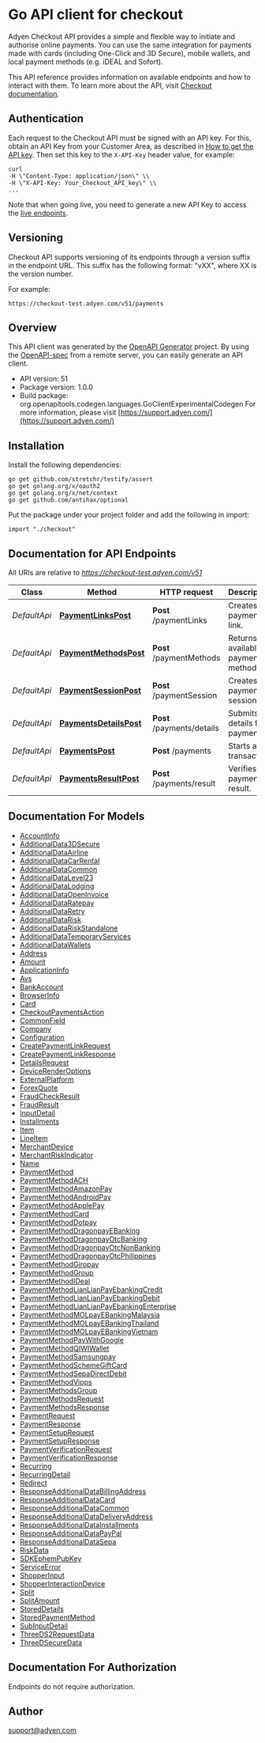 # Go API client for checkout

Adyen Checkout API provides a simple and flexible way to initiate and authorise online payments. You can use the same integration for payments made with cards (including One-Click and 3D Secure), mobile wallets, and local payment methods (e.g. iDEAL and Sofort).

This API reference provides information on available endpoints and how to interact with them. To learn more about the API, visit [Checkout documentation](https://docs.adyen.com/checkout).

## Authentication
Each request to the Checkout API must be signed with an API key. For this, obtain an API Key from your Customer Area, as described in [How to get the API key](https://docs.adyen.com/user-management/how-to-get-the-api-key). Then set this key to the `X-API-Key` header value, for example:

```
curl
-H \"Content-Type: application/json\" \\
-H \"X-API-Key: Your_Checkout_API_key\" \\
...
```
Note that when going live, you need to generate a new API Key to access the [live endpoints](https://docs.adyen.com/development-resources/live-endpoints).

## Versioning
Checkout API supports versioning of its endpoints through a version suffix in the endpoint URL. This suffix has the following format: \"vXX\", where XX is the version number.

For example:
```
https://checkout-test.adyen.com/v51/payments
```

## Overview
This API client was generated by the [OpenAPI Generator](https://openapi-generator.tech) project.  By using the [OpenAPI-spec](https://www.openapis.org/) from a remote server, you can easily generate an API client.

- API version: 51
- Package version: 1.0.0
- Build package: org.openapitools.codegen.languages.GoClientExperimentalCodegen
For more information, please visit [https://support.adyen.com/](https://support.adyen.com/)

## Installation

Install the following dependencies:

```shell
go get github.com/stretchr/testify/assert
go get golang.org/x/oauth2
go get golang.org/x/net/context
go get github.com/antihax/optional
```

Put the package under your project folder and add the following in import:

```golang
import "./checkout"
```

## Documentation for API Endpoints

All URIs are relative to *https://checkout-test.adyen.com/v51*

Class | Method | HTTP request | Description
------------ | ------------- | ------------- | -------------
*DefaultApi* | [**PaymentLinksPost**](docs/DefaultApi.md#paymentlinkspost) | **Post** /paymentLinks | Creates a payment link.
*DefaultApi* | [**PaymentMethodsPost**](docs/DefaultApi.md#paymentmethodspost) | **Post** /paymentMethods | Returns available payment methods.
*DefaultApi* | [**PaymentSessionPost**](docs/DefaultApi.md#paymentsessionpost) | **Post** /paymentSession | Creates a payment session.
*DefaultApi* | [**PaymentsDetailsPost**](docs/DefaultApi.md#paymentsdetailspost) | **Post** /payments/details | Submits details for a payment.
*DefaultApi* | [**PaymentsPost**](docs/DefaultApi.md#paymentspost) | **Post** /payments | Starts a transaction.
*DefaultApi* | [**PaymentsResultPost**](docs/DefaultApi.md#paymentsresultpost) | **Post** /payments/result | Verifies payment result.


## Documentation For Models

 - [AccountInfo](docs/AccountInfo.md)
 - [AdditionalData3DSecure](docs/AdditionalData3DSecure.md)
 - [AdditionalDataAirline](docs/AdditionalDataAirline.md)
 - [AdditionalDataCarRental](docs/AdditionalDataCarRental.md)
 - [AdditionalDataCommon](docs/AdditionalDataCommon.md)
 - [AdditionalDataLevel23](docs/AdditionalDataLevel23.md)
 - [AdditionalDataLodging](docs/AdditionalDataLodging.md)
 - [AdditionalDataOpenInvoice](docs/AdditionalDataOpenInvoice.md)
 - [AdditionalDataRatepay](docs/AdditionalDataRatepay.md)
 - [AdditionalDataRetry](docs/AdditionalDataRetry.md)
 - [AdditionalDataRisk](docs/AdditionalDataRisk.md)
 - [AdditionalDataRiskStandalone](docs/AdditionalDataRiskStandalone.md)
 - [AdditionalDataTemporaryServices](docs/AdditionalDataTemporaryServices.md)
 - [AdditionalDataWallets](docs/AdditionalDataWallets.md)
 - [Address](docs/Address.md)
 - [Amount](docs/Amount.md)
 - [ApplicationInfo](docs/ApplicationInfo.md)
 - [Avs](docs/Avs.md)
 - [BankAccount](docs/BankAccount.md)
 - [BrowserInfo](docs/BrowserInfo.md)
 - [Card](docs/Card.md)
 - [CheckoutPaymentsAction](docs/CheckoutPaymentsAction.md)
 - [CommonField](docs/CommonField.md)
 - [Company](docs/Company.md)
 - [Configuration](docs/Configuration.md)
 - [CreatePaymentLinkRequest](docs/CreatePaymentLinkRequest.md)
 - [CreatePaymentLinkResponse](docs/CreatePaymentLinkResponse.md)
 - [DetailsRequest](docs/DetailsRequest.md)
 - [DeviceRenderOptions](docs/DeviceRenderOptions.md)
 - [ExternalPlatform](docs/ExternalPlatform.md)
 - [ForexQuote](docs/ForexQuote.md)
 - [FraudCheckResult](docs/FraudCheckResult.md)
 - [FraudResult](docs/FraudResult.md)
 - [InputDetail](docs/InputDetail.md)
 - [Installments](docs/Installments.md)
 - [Item](docs/Item.md)
 - [LineItem](docs/LineItem.md)
 - [MerchantDevice](docs/MerchantDevice.md)
 - [MerchantRiskIndicator](docs/MerchantRiskIndicator.md)
 - [Name](docs/Name.md)
 - [PaymentMethod](docs/PaymentMethod.md)
 - [PaymentMethodACH](docs/PaymentMethodACH.md)
 - [PaymentMethodAmazonPay](docs/PaymentMethodAmazonPay.md)
 - [PaymentMethodAndroidPay](docs/PaymentMethodAndroidPay.md)
 - [PaymentMethodApplePay](docs/PaymentMethodApplePay.md)
 - [PaymentMethodCard](docs/PaymentMethodCard.md)
 - [PaymentMethodDotpay](docs/PaymentMethodDotpay.md)
 - [PaymentMethodDragonpayEBanking](docs/PaymentMethodDragonpayEBanking.md)
 - [PaymentMethodDragonpayOtcBanking](docs/PaymentMethodDragonpayOtcBanking.md)
 - [PaymentMethodDragonpayOtcNonBanking](docs/PaymentMethodDragonpayOtcNonBanking.md)
 - [PaymentMethodDragonpayOtcPhilippines](docs/PaymentMethodDragonpayOtcPhilippines.md)
 - [PaymentMethodGiropay](docs/PaymentMethodGiropay.md)
 - [PaymentMethodGroup](docs/PaymentMethodGroup.md)
 - [PaymentMethodIDeal](docs/PaymentMethodIDeal.md)
 - [PaymentMethodLianLianPayEbankingCredit](docs/PaymentMethodLianLianPayEbankingCredit.md)
 - [PaymentMethodLianLianPayEbankingDebit](docs/PaymentMethodLianLianPayEbankingDebit.md)
 - [PaymentMethodLianLianPayEbankingEnterprise](docs/PaymentMethodLianLianPayEbankingEnterprise.md)
 - [PaymentMethodMOLpayEBankingMalaysia](docs/PaymentMethodMOLpayEBankingMalaysia.md)
 - [PaymentMethodMOLpayEBankingThailand](docs/PaymentMethodMOLpayEBankingThailand.md)
 - [PaymentMethodMOLpayEBankingVietnam](docs/PaymentMethodMOLpayEBankingVietnam.md)
 - [PaymentMethodPayWithGoogle](docs/PaymentMethodPayWithGoogle.md)
 - [PaymentMethodQIWIWallet](docs/PaymentMethodQIWIWallet.md)
 - [PaymentMethodSamsungpay](docs/PaymentMethodSamsungpay.md)
 - [PaymentMethodSchemeGiftCard](docs/PaymentMethodSchemeGiftCard.md)
 - [PaymentMethodSepaDirectDebit](docs/PaymentMethodSepaDirectDebit.md)
 - [PaymentMethodVipps](docs/PaymentMethodVipps.md)
 - [PaymentMethodsGroup](docs/PaymentMethodsGroup.md)
 - [PaymentMethodsRequest](docs/PaymentMethodsRequest.md)
 - [PaymentMethodsResponse](docs/PaymentMethodsResponse.md)
 - [PaymentRequest](docs/PaymentRequest.md)
 - [PaymentResponse](docs/PaymentResponse.md)
 - [PaymentSetupRequest](docs/PaymentSetupRequest.md)
 - [PaymentSetupResponse](docs/PaymentSetupResponse.md)
 - [PaymentVerificationRequest](docs/PaymentVerificationRequest.md)
 - [PaymentVerificationResponse](docs/PaymentVerificationResponse.md)
 - [Recurring](docs/Recurring.md)
 - [RecurringDetail](docs/RecurringDetail.md)
 - [Redirect](docs/Redirect.md)
 - [ResponseAdditionalDataBillingAddress](docs/ResponseAdditionalDataBillingAddress.md)
 - [ResponseAdditionalDataCard](docs/ResponseAdditionalDataCard.md)
 - [ResponseAdditionalDataCommon](docs/ResponseAdditionalDataCommon.md)
 - [ResponseAdditionalDataDeliveryAddress](docs/ResponseAdditionalDataDeliveryAddress.md)
 - [ResponseAdditionalDataInstallments](docs/ResponseAdditionalDataInstallments.md)
 - [ResponseAdditionalDataPayPal](docs/ResponseAdditionalDataPayPal.md)
 - [ResponseAdditionalDataSepa](docs/ResponseAdditionalDataSepa.md)
 - [RiskData](docs/RiskData.md)
 - [SDKEphemPubKey](docs/SDKEphemPubKey.md)
 - [ServiceError](docs/ServiceError.md)
 - [ShopperInput](docs/ShopperInput.md)
 - [ShopperInteractionDevice](docs/ShopperInteractionDevice.md)
 - [Split](docs/Split.md)
 - [SplitAmount](docs/SplitAmount.md)
 - [StoredDetails](docs/StoredDetails.md)
 - [StoredPaymentMethod](docs/StoredPaymentMethod.md)
 - [SubInputDetail](docs/SubInputDetail.md)
 - [ThreeDS2RequestData](docs/ThreeDS2RequestData.md)
 - [ThreeDSecureData](docs/ThreeDSecureData.md)


## Documentation For Authorization

 Endpoints do not require authorization.



## Author

support@adyen.com

